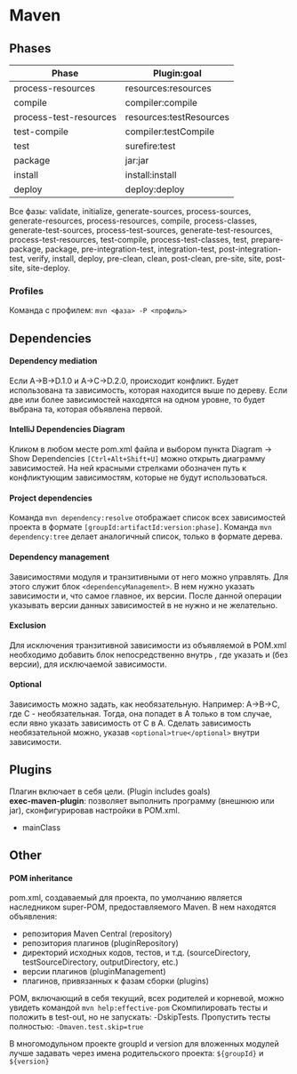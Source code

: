 # Maven

## Phases
| Phase | Plugin:goal |
| ------------- | ------------- |
| process-resources | resources:resources |
| compile | compiler:compile |
| process-test-resources | resources:testResources |
| test-compile | compiler:testCompile |
| test | surefire:test |
| package | jar:jar |
| install | install:install |
| deploy | deploy:deploy |

Все фазы: validate, initialize, generate-sources, process-sources, generate-resources, process-resources, compile,
process-classes, generate-test-sources, process-test-sources, generate-test-resources, process-test-resources,
test-compile, process-test-classes, test, prepare-package, package, pre-integration-test, integration-test, 
post-integration-test, verify, install, deploy, pre-clean, clean, post-clean, pre-site, site, post-site, site-deploy.

### Profiles
Команда с профилем: `mvn <фаза> -P <профиль>`

## Dependencies
#### Dependency mediation
Если A->B->D.1.0 и A->C->D.2.0, происходит конфликт. Будет использована та зависимость, которая находится выше по дереву.
Если две или более зависимостей находятся на одном уровне, то будет выбрана та, которая объявлена первой.
#### IntelliJ Dependencies Diagram
Кликом в любом месте pom.xml файла и выбором пункта Diagram -> Show Dependencies `[Ctrl+Alt+Shift+U]` можно открыть диаграмму зависимостей.
На ней красными стрелками обозначен путь к конфликтующим зависимостям, которые не будут использоваться.
#### Project dependencies
Команда `mvn dependency:resolve` отображает список всех зависимостей проекта в формате `[groupId:artifactId:version:phase]`.
Команда `mvn dependency:tree` делает аналогичный список, только в формате дерева.
#### Dependency management
Зависимостями модуля и транзитивными от него можно управлять. Для этого служит блок `<dependencyManagement>`. 
В нем нужно указать зависимости и, что самое главное, их версии. После данной операции указывать версии данных зависимостей
в <dependency> не нужно и не желательно.
#### Exclusion
Для исключения транзитивной зависимости из объявляемой в POM.xml необходимо добавить блок <exclusion> непосредственно 
внутрь <dependency>, где указать <groupId> и <artifactId> (без версии), для исключаемой зависимости.
#### Optional
Зависимость можно задать, как необязательную. Например: A->B->C, где С - необязательная. Тогда, она попадет в A только в
том случае, если явно указать зависимость от C в A. Сделать зависимость необязательной можно, указав `<optional>true</optional>`
внутри зависимости.

## Plugins
Плагин включает в себя цели. (Plugin includes goals)\
**exec-maven-plugin**: позволяет выполнить программу (внешнюю или jar), сконфигурировав настройки в POM.xml.
* mainClass 

## Other
#### POM inheritance
pom.xml, создаваемый для проекта, по умолчанию является наследником super-POM, предоставляемого Maven. 
В нем находятся объявления:
* репозитория Maven Central (repository)
* репозитория плагинов (pluginRepository)
* директорий исходных кодов, тестов, и т.д. (sourceDirectory, testSourceDirectory, outputDirectory, etc.)
* версии плагинов (pluginManagement)
* плагинов, привязанных к фазам сборки (plugins)

POM, включающий в себя текущий, всех родителей и корневой, можно увидеть командой `mvn help:effective-pom`
Скомпилировать тесты и положить в test-out, но не запускать: -DskipTests.
Пропустить тесты полностью: `-Dmaven.test.skip=true`

В многомодульном проекте groupId и version для вложенных модулей лучше задавать через имена родительского проекта:
`${groupId}` и `${version}`

